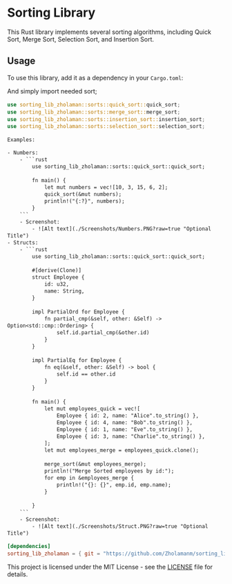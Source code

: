 # Sorting Library

This Rust library implements several sorting algorithms, including Quick Sort, Merge Sort, Selection Sort, and Insertion Sort.

## Usage

To use this library, add it as a dependency in your `Cargo.toml`:

And simply import needed sort;

```rust
use sorting_lib_zholaman::sorts::quick_sort::quick_sort;
use sorting_lib_zholaman::sorts::merge_sort::merge_sort;
use sorting_lib_zholaman::sorts::insertion_sort::insertion_sort;
use sorting_lib_zholaman::sorts::selection_sort::selection_sort;
```

```
Examples:
```

	- Numbers: 
		- ```rust
			use sorting_lib_zholaman::sorts::quick_sort::quick_sort;

			fn main() {
				let mut numbers = vec![10, 3, 15, 6, 2];
				quick_sort(&mut numbers);
				println!("{:?}", numbers);
			}
		```
		- Screenshot:
			- ![Alt text](./Screenshots/Numbers.PNG?raw=true "Optional Title")
	- Structs:
		- ```rust
			use sorting_lib_zholaman::sorts::quick_sort::quick_sort;

			#[derive(Clone)]
			struct Employee {
				id: u32,
				name: String,
			}

			impl PartialOrd for Employee {
				fn partial_cmp(&self, other: &Self) -> Option<std::cmp::Ordering> {
					self.id.partial_cmp(&other.id)
				}
			}

			impl PartialEq for Employee {
				fn eq(&self, other: &Self) -> bool {
					self.id == other.id
				}
			}

			fn main() {
				let mut employees_quick = vec![
					Employee { id: 2, name: "Alice".to_string() },
					Employee { id: 4, name: "Bob".to_string() },
					Employee { id: 1, name: "Eve".to_string() },
					Employee { id: 3, name: "Charlie".to_string() },
				];
				let mut employees_merge = employees_quick.clone();

				merge_sort(&mut employees_merge);
				println!("Merge Sorted employees by id:");
				for emp in &employees_merge {
					println!("{}: {}", emp.id, emp.name);
				}

			}
		```
		- Screenshot:
			- ![Alt text](./Screenshots/Struct.PNG?raw=true "Optional Title")

```toml
[dependencies]
sorting_lib_zholaman = { git = "https://github.com/Zholamanm/sorting_lib_zholaman.git" }
```

This project is licensed under the MIT License - see the [LICENSE](/LICENSE) file for details.
